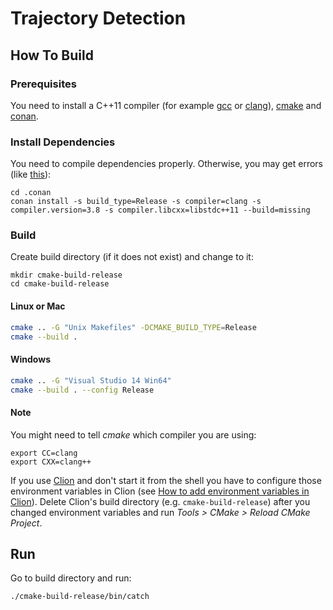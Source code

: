 # Trajectory Detection

## How To Build

### Prerequisites

You need to install a C++11 compiler (for example [gcc][gcc] or [clang][clang]),
[cmake][cmake] and [conan][conan].

[gcc]: https://gcc.gnu.org/
[clang]: http://clang.llvm.org/
[cmake]: https://cmake.org/
[conan]: https://www.conan.io/


### Install Dependencies

You need to compile dependencies properly. Otherwise, you may get errors
(like [this][undefined reference error]):

[undefined reference error]: http://stackoverflow.com/q/41408216/1065654

```
cd .conan
conan install -s build_type=Release -s compiler=clang -s compiler.version=3.8 -s compiler.libcxx=libstdc++11 --build=missing
```

### Build

Create build directory (if it does not exist) and change to it:
```
mkdir cmake-build-release
cd cmake-build-release
```

#### Linux or Mac

```sh
cmake .. -G "Unix Makefiles" -DCMAKE_BUILD_TYPE=Release
cmake --build .
```

#### Windows

```sh
cmake .. -G "Visual Studio 14 Win64"
cmake --build . --config Release
```


#### Note

You might need to tell *cmake* which compiler you are using:

```
export CC=clang
export CXX=clang++
```

If you use [Clion][Clion] and don't start it from
the shell you have to configure those environment variables in Clion (see
[How to add environment variables in Clion][environment variables in Clion]).
Delete Clion's build directory (e.g. `cmake-build-release`) after you changed
environment variables and run *Tools > CMake > Reload CMake Project*.

[Clion]: https://www.jetbrains.com/clion/
[environment variables in Clion]: http://stackoverflow.com/a/38874446/1065654



## Run

Go to build directory and run:

```sh
./cmake-build-release/bin/catch
```
